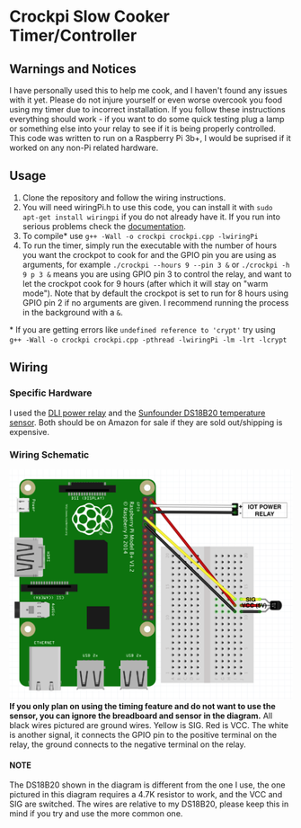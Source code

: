 # Crockpi Slow Cooker Timer/Controller
## Warnings and Notices
I have personally used this to help me cook, and I haven't found any issues with it yet. Please do not injure yourself or even worse overcook you food using my timer due to incorrect installation. If you follow these instructions everything should work - if you want to do some quick testing plug a lamp or something else into your relay to see if it is being properly controlled. 
This code was written to run on a Raspberry Pi 3b+, I would be suprised if it worked on any non-Pi related hardware.
## Usage
1. Clone the repository and follow the wiring instructions.
2. You will need wiringPi.h to use this code, you can install it with `sudo apt-get install wiringpi` if you do not already have it. If you run into serious problems check the [documentation](http://wiringpi.com/download-and-install/).
3. To compile\* use `g++ -Wall -o crockpi crockpi.cpp -lwiringPi`
4. To run the timer, simply run the executable with the number of hours you want the crockpot to cook for and the GPIO pin you are using as arguments, for example `./crockpi --hours 9 --pin 3 &` or `./crockpi -h 9 p 3 &` means you are using GPIO pin 3 to control the relay, and want to let the crockpot cook for 9 hours (after which it will stay on "warm mode"). Note that by default the crockpot is set to run for 8 hours using GPIO pin 2 if no arguments are given. I recommend running the process in the background with a `&`.  
 
\* If you are getting errors like `undefined reference to 'crypt'` try using ` g++ -Wall -o crockpi crockpi.cpp -pthread -lwiringPi -lm -lrt -lcrypt`
## Wiring
### Specific Hardware
I used the [DLI power relay](https://dlidirect.com/products/iot-power-relay) and the [Sunfounder DS18B20 temperature sensor](https://www.sunfounder.com/ds18b20-temperature-sensor-module.html). Both should be on Amazon for sale if they are sold out/shipping is expensive.

### Wiring Schematic
![Reference Photo](https://github.com/jonahrosenblum/crockpi/blob/master/photos/wiring-diagram.png)
**If you only plan on using the timing feature and do not want to use the sensor, you can ignore the breadboard and sensor in the diagram.** All black wires pictured are ground wires. Yellow is SIG. Red is VCC. The white is another signal, it connects the GPIO pin to the positive terminal on the relay, the ground connects to the negative terminal on the relay.
#### NOTE
The DS18B20 shown in the diagram is different from the one I use, the one pictured in this diagram requires a 4.7K resistor to work, and the VCC and SIG are switched. The wires are relative to my DS18B20, please keep this in mind if you try and use the more common one.



